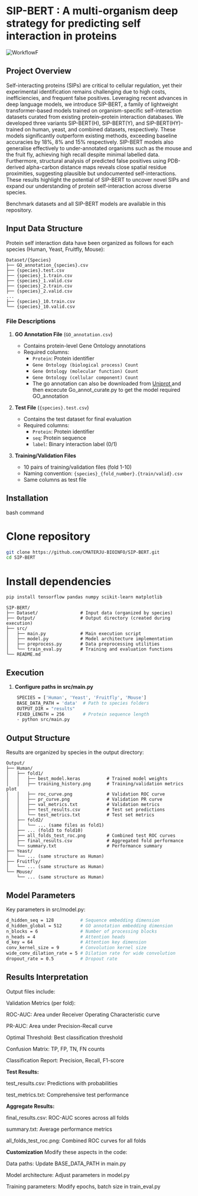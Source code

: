 # SIP-BERT : A multi-organism deep strategy for predicting self interaction in proteins

![WorkflowF](https://github.com/user-attachments/assets/c1921303-f992-4128-90d2-4f4f13532083)


## Project Overview
Self-interacting proteins (SIPs) are critical to cellular regulation, yet their experimental identification remains challenging due to high costs, inefficiencies, and frequent false positives. Leveraging recent advances in deep language models, we introduce SIP-BERT, a family of lightweight transformer-based models trained on organism-specific self-interaction datasets curated from existing protein–protein interaction databases. We developed three variants SIP-BERT(H), SIP-BERT(Y), and SIP-BERT(HY)-trained on human, yeast, and combined datasets, respectively. These models significantly outperform existing methods, exceeding baseline accuracies by 18%, 8% and 15% respectively. SIP-BERT models also generalise effectively to under-annotated organisms such as the mouse and the fruit fly, achieving high recall despite minimal labelled data. Furthermore, structural analysis of predicted false positives using PDB-derived alpha-carbon distance maps reveals close spatial residue proximities, suggesting plausible but undocumented self-interactions. These results highlight the potential of SIP-BERT to uncover novel SIPs and expand our understanding of protein self-interaction across diverse species. 

Benchmark datasets and all SIP-BERT models are available in this repository.

## Input Data Structure
Protein self interaction data have been organized as follows for each species (Human, Yeast, Fruitfly, Mouse):
```
Dataset/{Species}
├── GO_annotation_{species}.csv
├── {species}.test.csv
├── {species}_1.train.csv
├── {species}_1.valid.csv
├── {species}_2.train.csv
├── {species}_2.valid.csv
...
├── {species}_10.train.csv
└── {species}_10.valid.csv
```

### File Descriptions
1. **GO Annotation File** (`GO_annotation.csv`)
   - Contains protein-level Gene Ontology annotations
   - Required columns:
     - `Protein`: Protein identifier
     - `Gene Ontology (biological process) Count`
     - `Gene Ontology (molecular function) Count`
     - `Gene Ontology (cellular component) Count`
     - The go annotation can also be downloaded from [Uniprot ](https://www.uniprot.org/) and then excecute Go_annot_curate.py to get the model required GO_annotation

2. **Test File** (`{species}.test.csv`)
   - Contains the test dataset for final evaluation
   - Required columns:
     - `Protein`: Protein identifier
     - `seq`: Protein sequence
     - `label`: Binary interaction label (0/1)

3. **Training/Validation Files**
   - 10 pairs of training/validation files (fold 1-10)
   - Naming convention: `{species}_{fold_number}.{train/valid}.csv`
   - Same columns as test file

## Installation
bash command
# Clone repository
```bash
git clone https://github.com/CMATERJU-BIOINFO/SIP-BERT.git
cd SIP-BERT
```
# Install dependencies
```bash
pip install tensorflow pandas numpy scikit-learn matplotlib
```
```
SIP-BERT/
├── Dataset/                # Input data (organized by species)
├── Output/                 # Output directory (created during execution)
├── src/
│   ├── main.py             # Main execution script
│   ├── model.py            # Model architecture implementation
│   ├── preprocess.py       # Data preprocessing utilities
│   └── train_eval.py       # Training and evaluation functions
└── README.md
```


## Execution
1. **Configure paths in src/main.py**
```bash 
    SPECIES = ['Human', 'Yeast', 'Fruitfly', 'Mouse']
    BASE_DATA_PATH = 'data'  # Path to species folders
    OUTPUT_DIR = "results"
    FIXED_LENGTH = 256       # Protein sequence length
    - python src/main.py
```

## Output Structure
Results are organized by species in the output directory:
```
Output/
├── Human/
│   ├── fold1/
│   │   ├── best_model.keras          # Trained model weights
│   │   ├── training_history.png      # Training/validation metrics plot
│   │   ├── roc_curve.png             # Validation ROC curve
│   │   ├── pr_curve.png              # Validation PR curve
│   │   ├── val_metrics.txt           # Validation metrics
│   │   ├── test_results.csv          # Test set predictions
│   │   └── test_metrics.txt          # Test set metrics
│   ├── fold2/
│   │   └── ... (same files as fold1)
│   ├── ... (fold3 to fold10)
│   ├── all_folds_test_roc.png        # Combined test ROC curves
│   ├── final_results.csv             # Aggregated fold performance
│   └── summary.txt                   # Performance summary
├── Yeast/
│   └── ... (same structure as Human)
├── Fruitfly/
│   └── ... (same structure as Human)
└── Mouse/
    └── ... (same structure as Human)
```


## Model Parameters
Key parameters in src/model.py:
```bash
d_hidden_seq = 128          # Sequence embedding dimension
d_hidden_global = 512       # GO annotation embedding dimension
n_blocks = 6                # Number of processing blocks
n_heads = 4                 # Attention heads
d_key = 64                  # Attention key dimension
conv_kernel_size = 9        # Convolution kernel size
wide_conv_dilation_rate = 5 # Dilation rate for wide convolution
dropout_rate = 0.5          # Dropout rate
```
## Results Interpretation
Output files include:

Validation Metrics (per fold):

ROC-AUC: Area under Receiver Operating Characteristic curve

PR-AUC: Area under Precision-Recall curve

Optimal Threshold: Best classification threshold

Confusion Matrix: TP, FP, TN, FN counts

Classification Report: Precision, Recall, F1-score

**Test Results:**

test_results.csv: Predictions with probabilities

test_metrics.txt: Comprehensive test performance

**Aggregate Results:**

final_results.csv: ROC-AUC scores across all folds

summary.txt: Average performance metrics

all_folds_test_roc.png: Combined ROC curves for all folds

**Customization**
Modify these aspects in the code:

Data paths: Update BASE_DATA_PATH in main.py

Model architecture: Adjust parameters in model.py

Training parameters: Modify epochs, batch size in train_eval.py
